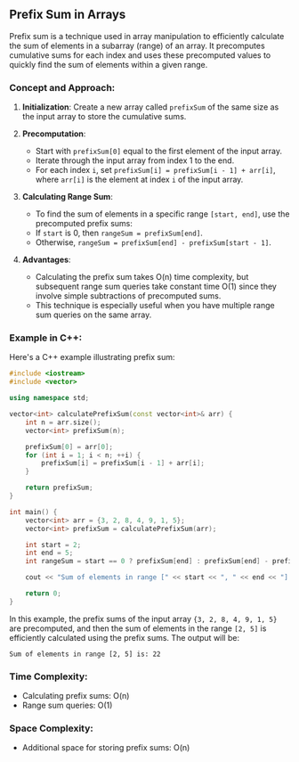## Prefix Sum in Arrays

Prefix sum is a technique used in array manipulation to efficiently calculate the sum of elements in a subarray (range) of an array. It precomputes cumulative sums for each index and uses these precomputed values to quickly find the sum of elements within a given range.

### Concept and Approach:

1. **Initialization**: Create a new array called `prefixSum` of the same size as the input array to store the cumulative sums.

2. **Precomputation**:
   - Start with `prefixSum[0]` equal to the first element of the input array.
   - Iterate through the input array from index 1 to the end.
   - For each index `i`, set `prefixSum[i] = prefixSum[i - 1] + arr[i]`, where `arr[i]` is the element at index `i` of the input array.

3. **Calculating Range Sum**:
   - To find the sum of elements in a specific range `[start, end]`, use the precomputed prefix sums:
   - If `start` is 0, then `rangeSum = prefixSum[end]`.
   - Otherwise, `rangeSum = prefixSum[end] - prefixSum[start - 1]`.

4. **Advantages**:
   - Calculating the prefix sum takes O(n) time complexity, but subsequent range sum queries take constant time O(1) since they involve simple subtractions of precomputed sums.
   - This technique is especially useful when you have multiple range sum queries on the same array.

### Example in C++:

Here's a C++ example illustrating prefix sum:

```cpp
#include <iostream>
#include <vector>

using namespace std;

vector<int> calculatePrefixSum(const vector<int>& arr) {
    int n = arr.size();
    vector<int> prefixSum(n);

    prefixSum[0] = arr[0];
    for (int i = 1; i < n; ++i) {
        prefixSum[i] = prefixSum[i - 1] + arr[i];
    }

    return prefixSum;
}

int main() {
    vector<int> arr = {3, 2, 8, 4, 9, 1, 5};
    vector<int> prefixSum = calculatePrefixSum(arr);

    int start = 2;
    int end = 5;
    int rangeSum = start == 0 ? prefixSum[end] : prefixSum[end] - prefixSum[start - 1];

    cout << "Sum of elements in range [" << start << ", " << end << "] is: " << rangeSum << endl;

    return 0;
}
```

In this example, the prefix sums of the input array `{3, 2, 8, 4, 9, 1, 5}` are precomputed, and then the sum of elements in the range `[2, 5]` is efficiently calculated using the prefix sums. The output will be:

```
Sum of elements in range [2, 5] is: 22
```

### Time Complexity:
- Calculating prefix sums: O(n)
- Range sum queries: O(1)

### Space Complexity:
- Additional space for storing prefix sums: O(n)